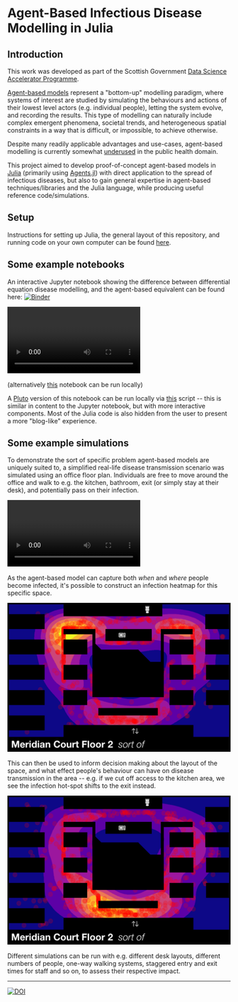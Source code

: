 # Agent-Based Infectious Disease Modelling in Julia

## Introduction
This work was developed as part of the Scottish Government [Data Science Accelerator Programme](https://www.gov.scot/publications/data-science-accelerator/).

[Agent-based models](https://en.wikipedia.org/wiki/Agent-based_model) represent a "bottom-up" modelling paradigm, where systems of interest are studied by simulating the behaviours and actions of their lowest level actors (e.g. individual people), letting the system evolve, and recording the results. This type of modelling can naturally include complex emergent phenomena, societal trends, and heterogeneous spatial constraints in a way that is difficult, or impossible, to achieve otherwise.

Despite many readily applicable advantages and use-cases, agent-based modelling is currently somewhat [underused](https://doi.org/10.1186/s12982-021-00102-7) in the public health domain.

This project aimed to develop proof-of-concept agent-based models in [Julia](https://julialang.org/downloads/) (primarily using [Agents.jl](https://juliadynamics.github.io/Agents.jl/stable/)) with direct application to the spread of infectious diseases, but also to gain general expertise in agent-based techniques/libraries and the Julia language, while producing useful reference code/simulations.

## Setup
Instructions for setting up Julia, the general layout of this repository, and running code on your own computer can be found [here](config/README.md).

## Some example notebooks
An interactive Jupyter notebook showing the difference between differential equation disease modelling, and the agent-based equivalent can be found here: [![Binder](https://mybinder.org/badge_logo.svg)](https://mybinder.org/v2/gh/jakeybob/abm-dsap/env-binder-01?urlpath=git-pull%3Frepo%3Dhttps%253A%252F%252Fgithub.com%252Fjakeybob%252Fabm-dsap%26urlpath%3Dtree%252Fabm-dsap%252Fcode%252F01-basic-SIR%252F01-basic-SIR.ipynb%26branch%3Dmain)

![interactive notebook demo](docs/end_presentation/pics/nbvid2.mp4)

(alternatively [this](code/01-basic-SIR/01-basic-SIR-jupyter-setup.jl) notebook can be run locally)

A [Pluto](https://github.com/fonsp/Pluto.jl) version of this notebook can be run locally via [this](code/01-basic-SIR/01-basic-SIR-pluto-setup.jl) script -- this is similar in content to the Jupyter notebook, but with more interactive components. Most of the Julia code is also hidden from the user to present a more "blog-like" experience.

## Some example simulations
To demonstrate the sort of specific problem agent-based models are uniquely suited to, a simplified real-life disease transmission scenario was simulated using an office floor plan. Individuals are free to move around the office and walk to e.g. the kitchen, bathroom, exit (or simply stay at their desk), and potentially pass on their infection.

![*2D office simulation*](docs/end_presentation/pics/meridian_agent_anim.mp4)

As the agent-based model can capture both *when* and *where* people become infected, it's possible to construct an infection heatmap for this specific space.

![*2D office infection heatmap: no restrictions*](docs/end_presentation/pics/case-1.png)

This can then be used to inform decision making about the layout of the space, and what effect people's behaviour can have on disease transmission in the area -- e.g. if we cut off access to the kitchen area, we see the infection hot-spot shifts to the exit instead.

![*2D office infection heatmap: kitchen restrictions*](docs/end_presentation/pics/case-2.png)

Different simulations can be run with e.g. different desk layouts, different numbers of people, one-way walking systems, staggered entry and exit times for staff and so on, to assess their respective impact.

---

[![DOI](https://zenodo.org/badge/533281355.svg)](https://zenodo.org/badge/latestdoi/533281355)
